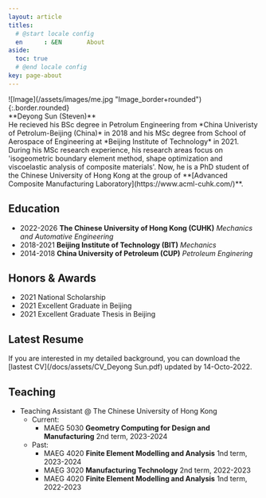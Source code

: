 ```yaml
---
layout: article
titles:
  # @start locale config
  en      : &EN       About
aside:
  toc: true
  # @end locale config
key: page-about
---
```

<div class="grid-containre">
<div class="grid grid--p-2">
<div class="cell cell--12 cell--md-4 " markdown="1">
![Image](/assets/images/me.jpg "Image_border+rounded"){:.border.rounded}
</div>
<div class="cell cell--12 cell--md-auto" markdown="1">
**Deyong Sun (Steven)** <br/>
He recieved his BSc degree in Petrolum Engineering from *China Univeristy
of Petrolum-Beijing (China)* in 2018 and his MSc degree from School of
Aerospace of Engineering at *Beijing Institute of Technology* in 2021.
During his MSc research experience, his research areas focus on
'isogeometric boundary element method, shape optimization and viscoelastic
analysis of composite materials'. Now, he is a PhD student of the Chinese
University of Hong Kong at the group of **[Advanced Composite Manufacturing
Laboratory](https://www.acml-cuhk.com/)**.
</div>
</div>
</div>

## Education

* 2022-2026  **The Chinese University of Hong Kong (CUHK)** *Mechanics and Automative Engineering*
* 2018-2021  **Beijing Institute of Technology (BIT)** *Mechanics*
* 2014-2018  **China University of Petroleum (CUP)** *Petroleum Enginering*

## Honors & Awards

- 2021 National Scholarship
- 2021 Excellent Graduate in Beijing
- 2021 Excellent Graduate Thesis in Beijing

## Latest Resume

If you are interested in my detailed background, you can download the [lastest CV](/docs/assets/CV_Deyong Sun.pdf) updated by 14-Octo-2022.

## Teaching

- Teaching Assistant @ The Chinese University of Hong Kong
  * Current:
    * MAEG 5030 **Geometry Computing for Design and Manufacturing** 2nd term, 2023-2024
  * Past:
    * MAEG 4020 **Finite Element Modelling and Analysis** 1nd term, 2023-2024
    * MAEG 3020 **Manufacturing Technology** 2nd term, 2022-2023
    * MAEG 4020 **Finite Element Modelling and Analysis** 1nd term, 2022-2023
